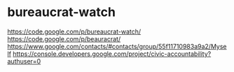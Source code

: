 bureaucrat-watch
================

https://code.google.com/p/bureaucrat-watch/
https://code.google.com/p/beauracrat/
https://www.google.com/contacts/#contacts/group/55f11710983a9a2/Myself
https://console.developers.google.com/project/civic-accountability?authuser=0

